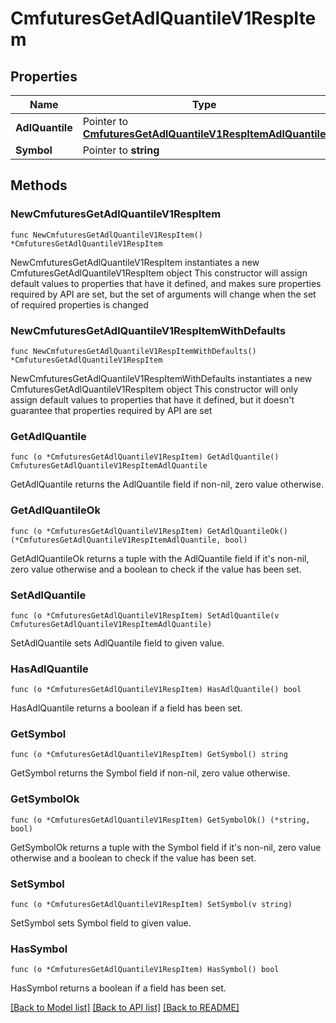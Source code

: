 # CmfuturesGetAdlQuantileV1RespItem

## Properties

Name | Type | Description | Notes
------------ | ------------- | ------------- | -------------
**AdlQuantile** | Pointer to [**CmfuturesGetAdlQuantileV1RespItemAdlQuantile**](CmfuturesGetAdlQuantileV1RespItemAdlQuantile.md) |  | [optional] 
**Symbol** | Pointer to **string** |  | [optional] 

## Methods

### NewCmfuturesGetAdlQuantileV1RespItem

`func NewCmfuturesGetAdlQuantileV1RespItem() *CmfuturesGetAdlQuantileV1RespItem`

NewCmfuturesGetAdlQuantileV1RespItem instantiates a new CmfuturesGetAdlQuantileV1RespItem object
This constructor will assign default values to properties that have it defined,
and makes sure properties required by API are set, but the set of arguments
will change when the set of required properties is changed

### NewCmfuturesGetAdlQuantileV1RespItemWithDefaults

`func NewCmfuturesGetAdlQuantileV1RespItemWithDefaults() *CmfuturesGetAdlQuantileV1RespItem`

NewCmfuturesGetAdlQuantileV1RespItemWithDefaults instantiates a new CmfuturesGetAdlQuantileV1RespItem object
This constructor will only assign default values to properties that have it defined,
but it doesn't guarantee that properties required by API are set

### GetAdlQuantile

`func (o *CmfuturesGetAdlQuantileV1RespItem) GetAdlQuantile() CmfuturesGetAdlQuantileV1RespItemAdlQuantile`

GetAdlQuantile returns the AdlQuantile field if non-nil, zero value otherwise.

### GetAdlQuantileOk

`func (o *CmfuturesGetAdlQuantileV1RespItem) GetAdlQuantileOk() (*CmfuturesGetAdlQuantileV1RespItemAdlQuantile, bool)`

GetAdlQuantileOk returns a tuple with the AdlQuantile field if it's non-nil, zero value otherwise
and a boolean to check if the value has been set.

### SetAdlQuantile

`func (o *CmfuturesGetAdlQuantileV1RespItem) SetAdlQuantile(v CmfuturesGetAdlQuantileV1RespItemAdlQuantile)`

SetAdlQuantile sets AdlQuantile field to given value.

### HasAdlQuantile

`func (o *CmfuturesGetAdlQuantileV1RespItem) HasAdlQuantile() bool`

HasAdlQuantile returns a boolean if a field has been set.

### GetSymbol

`func (o *CmfuturesGetAdlQuantileV1RespItem) GetSymbol() string`

GetSymbol returns the Symbol field if non-nil, zero value otherwise.

### GetSymbolOk

`func (o *CmfuturesGetAdlQuantileV1RespItem) GetSymbolOk() (*string, bool)`

GetSymbolOk returns a tuple with the Symbol field if it's non-nil, zero value otherwise
and a boolean to check if the value has been set.

### SetSymbol

`func (o *CmfuturesGetAdlQuantileV1RespItem) SetSymbol(v string)`

SetSymbol sets Symbol field to given value.

### HasSymbol

`func (o *CmfuturesGetAdlQuantileV1RespItem) HasSymbol() bool`

HasSymbol returns a boolean if a field has been set.


[[Back to Model list]](../README.md#documentation-for-models) [[Back to API list]](../README.md#documentation-for-api-endpoints) [[Back to README]](../README.md)


